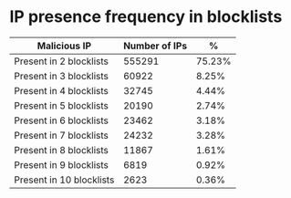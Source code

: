 # IP presence frequency in blocklists
| Malicious IP | Number of IPs | % |
|----|----|----|
| Present in 2 blocklists | 555291 | 75.23% |
| Present in 3 blocklists | 60922 | 8.25% |
| Present in 4 blocklists | 32745 | 4.44% |
| Present in 5 blocklists | 20190 | 2.74% |
| Present in 6 blocklists | 23462 | 3.18% |
| Present in 7 blocklists | 24232 | 3.28% |
| Present in 8 blocklists | 11867 | 1.61% |
| Present in 9 blocklists | 6819 | 0.92% |
| Present in 10 blocklists | 2623 | 0.36% |
